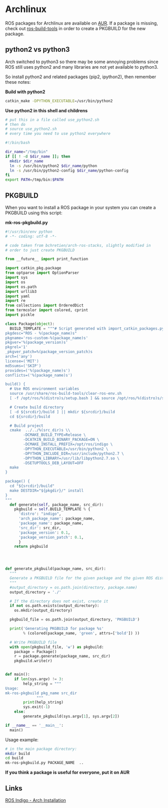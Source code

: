 # Archlinux

ROS packages for Archlinux are available on [AUR](http://aur.archlinux.org/). If a package is missing, check out [ros-build-tools](https://aur.archlinux.org/packages/ros-build-tools/) in order to create a PKGBUILD for the new package.


## python2 vs python3

Arch switched to python3 so there may be some annoying problems since ROS still uses python2 and many libraries are not yet available to python3. 

So install python2 and related packages (pip2, ipython2), then remember these notes:

**Build with python2**

```bash
catkin_make -DPYTHON_EXECUTABLE=/usr/bin/python2
```

**Use python2 in this shell and childrens**

```bash
# put this in a file called use_python2.sh
# then do
# source use_python2.sh
# every time you need to use python2 everywhere

#!/bin/bash

dir_name="/tmp/bin"
if [[ ! -d $dir_name ]]; then
  mkdir $dir_name
  ln -s /usr/bin/python2 $dir_name/python
  ln -s /usr/bin/python2-config $dir_name/python-config
fi
export PATH=/tmp/bin:$PATH
```

## PKGBUILD

When you want to install a ROS package in your system you can create a PKGBUILD using this script:

**mk-ros-pkgbuild.py**
```python
#!/usr/bin/env python
# -*- coding: utf-8 -*-

# code taken from bchretien/arch-ros-stacks, slightly modified in 
# order to just create PKGBUILD

from __future__ import print_function

import catkin_pkg.package
from optparse import OptionParser
import sys
import os
import os.path
import urllib3
import yaml
import re
from collections import OrderedDict
from termcolor import colored, cprint
import pickle

class Package(object):
  BUILD_TEMPLATE = """# Script generated with import_catkin_packages.py
pkgdesc="ROS - %(package_name)s"
pkgname='ros-custom-%(package_name)s'
pkgver='%(package_version)s'
pkgrel='1'
_pkgver_patch=%(package_version_patch)s
arch=('any')
license=('MIT')
md5sums=('SKIP')
provides=('%(package_name)s')
conflicts=('%(package_name)s')

build() {
  # Use ROS environment variables
  source /usr/share/ros-build-tools/clear-ros-env.sh
  [ -f /opt/ros/%(distro)s/setup.bash ] && source /opt/ros/%(distro)s/setup.bash

  # Create build directory
  [ -d ${srcdir}/build ] || mkdir ${srcdir}/build
  cd ${srcdir}/build

  # Build project
  cmake  ../../%(src_dir)s \\
        -DCMAKE_BUILD_TYPE=Release \
        -DCATKIN_BUILD_BINARY_PACKAGE=ON \
        -DCMAKE_INSTALL_PREFIX=/opt/ros/indigo \
        -DPYTHON_EXECUTABLE=/usr/bin/python2 \
        -DPYTHON_INCLUDE_DIR=/usr/include/python2.7 \
        -DPYTHON_LIBRARY=/usr/lib/libpython2.7.so \
        -DSETUPTOOLS_DEB_LAYOUT=OFF
  make
}

package() {
  cd "${srcdir}/build"
  make DESTDIR="${pkgdir}/" install
}
"""
  def generate(self, package_name, src_dir):
    pkgbuild = self.BUILD_TEMPLATE % {
      'distro': "indigo",
      'arch_package_name': package_name,
      'package_name': package_name,
      'src_dir': src_dir,
      'package_version': 0.1,
      'package_version_patch': 0.1,
      }
    return pkgbuild




def generate_pkgbuild(package_name, src_dir):
  """
  Generate a PKGBUILD file for the given package and the given ROS distribution.
  """
  #output_directory = os.path.join(directory, package.name)
  output_directory = './'

  # If the directory does not exist, create it
  if not os.path.exists(output_directory):
    os.mkdir(output_directory)

  pkgbuild_file = os.path.join(output_directory, 'PKGBUILD')

  print('Generating PKGBUILD for package %s'
        % (colored(package_name, 'green', attrs=['bold']) ))

  # Write PKGBUILD file
  with open(pkgbuild_file, 'w') as pkgbuild:
    package = Package()
    r = package.generate(package_name, src_dir)
    pkgbuild.write(r)


def main():
    if len(sys.argv) != 3:
        help_string = """  
Usage:
mk-ros-pkgbuild pkg_name src_dir
              """
        print(help_string)
        sys.exit(-1)
    else:
        generate_pkgbuild(sys.argv[1], sys.argv[2])

if __name__ == '__main__':
  main()
```

Usage example:

```bash
# in the main package directory:
mkdir build
cd build
mk-ros-pkgbuild.py PACKAGE_NAME  ..
```

**If you think a package is useful for everyone, put it on AUR**

## Links

[ROS Indigo - Arch Installation](http://wiki.ros.org/indigo/Installation/Arch)

